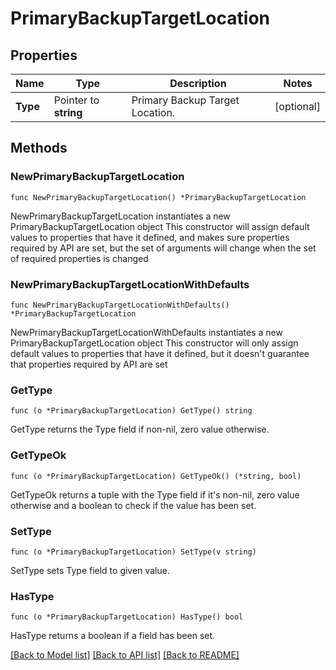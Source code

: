# PrimaryBackupTargetLocation

## Properties

Name | Type | Description | Notes
------------ | ------------- | ------------- | -------------
**Type** | Pointer to **string** | Primary Backup Target Location. | [optional] 

## Methods

### NewPrimaryBackupTargetLocation

`func NewPrimaryBackupTargetLocation() *PrimaryBackupTargetLocation`

NewPrimaryBackupTargetLocation instantiates a new PrimaryBackupTargetLocation object
This constructor will assign default values to properties that have it defined,
and makes sure properties required by API are set, but the set of arguments
will change when the set of required properties is changed

### NewPrimaryBackupTargetLocationWithDefaults

`func NewPrimaryBackupTargetLocationWithDefaults() *PrimaryBackupTargetLocation`

NewPrimaryBackupTargetLocationWithDefaults instantiates a new PrimaryBackupTargetLocation object
This constructor will only assign default values to properties that have it defined,
but it doesn't guarantee that properties required by API are set

### GetType

`func (o *PrimaryBackupTargetLocation) GetType() string`

GetType returns the Type field if non-nil, zero value otherwise.

### GetTypeOk

`func (o *PrimaryBackupTargetLocation) GetTypeOk() (*string, bool)`

GetTypeOk returns a tuple with the Type field if it's non-nil, zero value otherwise
and a boolean to check if the value has been set.

### SetType

`func (o *PrimaryBackupTargetLocation) SetType(v string)`

SetType sets Type field to given value.

### HasType

`func (o *PrimaryBackupTargetLocation) HasType() bool`

HasType returns a boolean if a field has been set.


[[Back to Model list]](../README.md#documentation-for-models) [[Back to API list]](../README.md#documentation-for-api-endpoints) [[Back to README]](../README.md)


